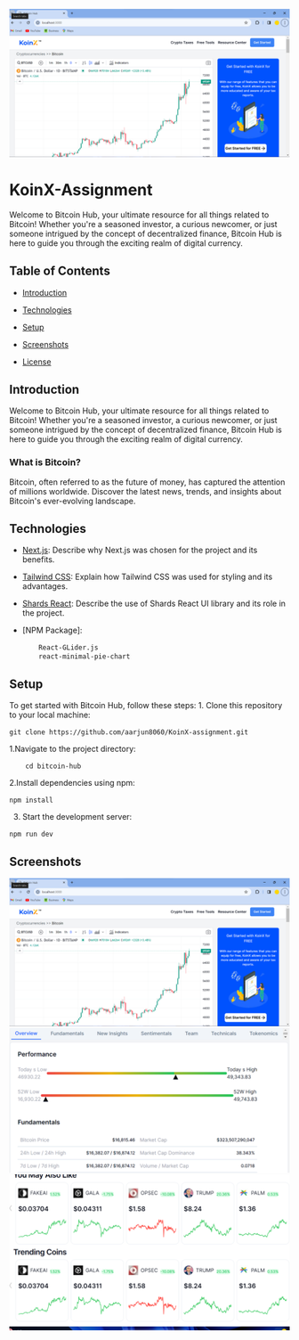 ![cover-img](https://github.com/aarjun8060/KoinX-assignment/blob/main/public/Screenshot%202024-03-09%20022349.png)

# KoinX-Assignment
Welcome to Bitcoin Hub, your ultimate resource for all things related to Bitcoin! Whether you're a seasoned investor, a curious newcomer, or just someone intrigued by the concept of decentralized finance, Bitcoin Hub is here to guide you through the exciting realm of digital currency.
## Table of Contents
- [Introduction](#introduction)

- [Technologies](#technologies)

- [Setup](#setup)

- [Screenshots](#screenshots)

- [License](#license)

  

## Introduction
 Welcome to Bitcoin Hub, your ultimate resource for all things related to Bitcoin! Whether you're a seasoned investor, a curious newcomer, or just someone intrigued by the concept of decentralized finance, Bitcoin Hub is here to guide you through the exciting realm of digital currency. 
 ### What is Bitcoin?
 Bitcoin, often referred to as the future of money, has captured the attention of millions worldwide. Discover the latest news, trends, and insights about Bitcoin's ever-evolving landscape.
## Technologies

  

- [Next.js](https://nextjs.org/): Describe why Next.js was chosen for the project and its benefits.

- [Tailwind CSS](https://tailwindcss.com/): Explain how Tailwind CSS was used for styling and its advantages.

- [Shards React](https://designrevision.com/docs/shards-react/getting-started): Describe the use of Shards React UI library and its role in the project.

- [NPM Package]:  
	```	
		React-GLider.js
		react-minimal-pie-chart
	```
## Setup
To get started with Bitcoin Hub, follow these steps: 1. Clone this repository to your local machine: 
```
git clone https://github.com/aarjun8060/KoinX-assignment.git
```
1.Navigate to the project directory:
```
	cd bitcoin-hub
```
2.Install dependencies using npm:
```
npm install
```
3. Start the development server:
 ```
 npm run dev
 ```
 
## Screenshots
 ![img](https://github.com/aarjun8060/KoinX-assignment/blob/main/public/Screenshot%202024-03-09%20022349.png)
![img](https://github.com/aarjun8060/KoinX-assignment/blob/main/public/Screenshot%202024-03-09%20022407.png)
![img](https://github.com/aarjun8060/KoinX-assignment/blob/main/public/Screenshot%202024-03-09%20022418.png)


 
